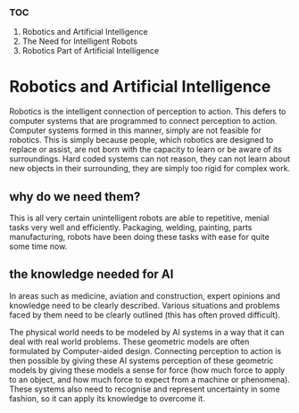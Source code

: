 ### TOC

1. Robotics and Artificial Intelligence
2. The Need for Intelligent Robots
3. Robotics Part of Artificial Intelligence

# Robotics and Artificial Intelligence

Robotics is the intelligent connection of perception to action. This defers to computer systems that are programmed to connect perception to action. Computer systems formed in this manner, simply are not feasible for robotics. This is simply because people, which robotics are designed to replace or assist, are not born with the capacity to learn or be aware of its surroundings. Hard coded systems can not reason, they can not learn about new objects in their surrounding, they are simply too rigid for complex work.

## why do we need them?

This is all very certain unintelligent robots are able to repetitive, menial tasks very well and efficiently. Packaging, welding, painting, parts manufacturing, robots have been doing these tasks with ease for quite some time now.

## the knowledge needed for AI

In areas such as medicine, aviation and construction, expert opinions and knowledge need to be clearly described. Various situations and problems faced by them need to be clearly outlined (this has often proved difficult).

The physical world needs to be modeled by AI systems in a way that it can deal with real world problems. These geometric models are often formulated by Computer-aided design. Connecting perception to action is then possible by giving these AI systems perception of these geometric models by giving these models a sense for force (how much force to apply to an object, and how much force to expect from a machine or phenomena). These systems also need to recognise and represent uncertainty in some fashion, so it can apply its knowledge to overcome it.


